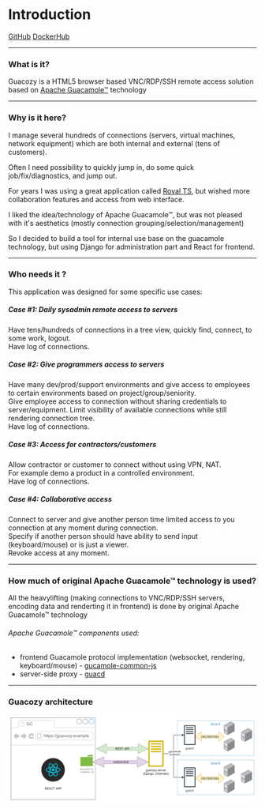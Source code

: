 # Introduction
[GitHub](https://github.com/paidem/guacozy) [DockerHub](https://hub.docker.com/r/guacozy/guacozy-server)
___
### What is it?
Guacozy is a HTML5 browser based VNC/RDP/SSH remote access solution based on [Apache Guacamole™](https://guacamole.apache.org/) technology
___
### Why is it here?
I manage several hundreds of connections (servers, virtual machines, network equipment) which are
both internal and external (tens of customers).   

Often I need possibility to quickly jump in, do some quick job/fix/diagnostics, and jump out.
  
For years I was using a great application called [Royal TS](https://www.royalapps.com/ts/win/features), 
but wished more collaboration features and access from web interface.   

I liked the idea/technology of Apache Guacamole™, but was not pleased with it's aesthetics (mostly connection grouping/selection/management)

So I decided to build a tool for internal use base on the guacamole technology, but using Django for administration part and React for frontend.  
___
### Who needs it ?
This application was designed for some specific use cases:
##### Case #1: Daily sysadmin remote access to servers
Have tens/hundreds of connections in a tree view, quickly find, connect, to some work, logout.  
Have log of connections. 
##### Case #2: Give programmers access to servers
Have many dev/prod/support environments and give access to employees to certain
environments based on project/group/seniority.  
Give employee access to connection without sharing credentials to server/equipment.
Limit visibility of available connections while still rendering connection tree.    
Have log of connections. 
##### Case #3: Access for contractors/customers
Allow contractor or customer to connect without using VPN, NAT.  
For example demo a product in a controlled environment.  
Have log of connections. 

##### Case #4: Collaborative access
Connect to server and give another person time limited access to you connection at any moment during connection.  
Specify if another person should have ability to send input (keyboard/mouse) or is just a viewer.  
Revoke access at any moment.  
 
___
### How much of original Apache Guacamole™ technology is used?
All the heavylifting (making connections to VNC/RDP/SSH servers, encoding data and renderting it in frontend) is done by original Apache Guacamole™ technology  
###### Apache Guacamole™ components used: 
 * frontend Guacamole protocol implementation (websocket, rendering, keyboard/mouse) - [gucamole-common-js](https://github.com/apache/guacamole-client/tree/master/guacamole-common-js)
 * server-side proxy - [guacd](https://github.com/apache/guacamole-server/tree/master/src/guacd)
 
___
### Guacozy architecture
![alt text](img/guacozy-diagram-1.png "Apache Guacample architecture")



